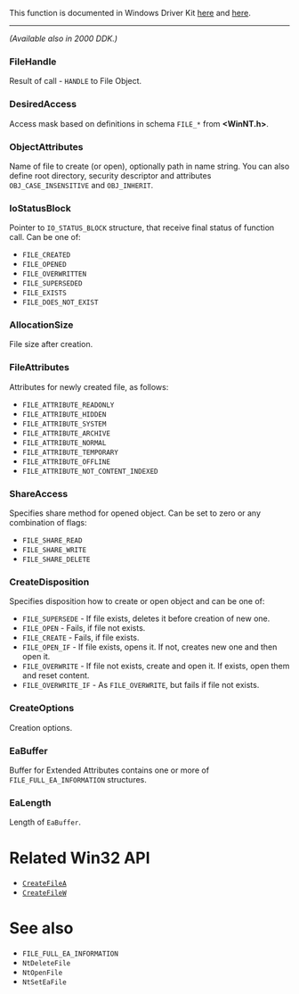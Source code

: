 This function is documented in Windows Driver Kit [here](https://learn.microsoft.com/en-us/windows-hardware/drivers/ddi/ntifs/nf-ntifs-ntcreatefile) and [here](https://learn.microsoft.com/en-us/windows-hardware/drivers/ddi/wdm/nf-wdm-zwcreatefile).

---

*(Available also in 2000 DDK.)*

### FileHandle

Result of call - `HANDLE` to File Object.

### DesiredAccess

Access mask based on definitions in schema `FILE_*` from **\<WinNT.h\>**.

### ObjectAttributes

Name of file to create (or open), optionally path in name string. You can also define root directory, security descriptor and attributes `OBJ_CASE_INSENSITIVE` and `OBJ_INHERIT`.

### IoStatusBlock

Pointer to `IO_STATUS_BLOCK` structure, that receive final status of function call. Can be one of:

* `FILE_CREATED`
* `FILE_OPENED`
* `FILE_OVERWRITTEN`
* `FILE_SUPERSEDED`
* `FILE_EXISTS`
* `FILE_DOES_NOT_EXIST`

### AllocationSize

File size after creation.

### FileAttributes

Attributes for newly created file, as follows:

* `FILE_ATTRIBUTE_READONLY`
* `FILE_ATTRIBUTE_HIDDEN`
* `FILE_ATTRIBUTE_SYSTEM`
* `FILE_ATTRIBUTE_ARCHIVE`
* `FILE_ATTRIBUTE_NORMAL`
* `FILE_ATTRIBUTE_TEMPORARY`
* `FILE_ATTRIBUTE_OFFLINE`
* `FILE_ATTRIBUTE_NOT_CONTENT_INDEXED`

### ShareAccess

Specifies share method for opened object. Can be set to zero or any combination of flags:

* `FILE_SHARE_READ`
* `FILE_SHARE_WRITE`
* `FILE_SHARE_DELETE`

### CreateDisposition

Specifies disposition how to create or open object and can be one of:

* `FILE_SUPERSEDE` - If file exists, deletes it before creation of new one.
* `FILE_OPEN` - Fails, if file not exists.
* `FILE_CREATE` - Fails, if file exists.
* `FILE_OPEN_IF` - If file exists, opens it. If not, creates new one and then open it.
* `FILE_OVERWRITE` - If file not exists, create and open it. If exists, open them and reset content.
* `FILE_OVERWRITE_IF` - As `FILE_OVERWRITE`, but fails if file not exists.

### CreateOptions

Creation options.

### EaBuffer

Buffer for Extended Attributes contains one or more of `FILE_FULL_EA_INFORMATION` structures.

### EaLength

Length of `EaBuffer`.

# Related Win32 API
 - [`CreateFileA`](https://learn.microsoft.com/en-us/windows/win32/api/fileapi/nf-fileapi-createfilea)
 - [`CreateFileW`](https://learn.microsoft.com/en-us/windows/win32/api/fileapi/nf-fileapi-createfilew)

# See also

* `FILE_FULL_EA_INFORMATION`
* `NtDeleteFile`
* `NtOpenFile`
* `NtSetEaFile`
